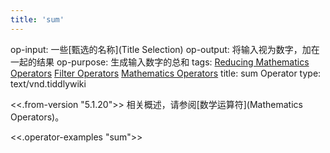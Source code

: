 ```yaml
---
title: 'sum'
---
```


op-input: 一些[甄选的名称](Title Selection)
op-output: 将输入视为数字，加在一起的结果
op-purpose: 生成输入数字的总和
tags: [Reducing Mathematics Operators](#Reducing%20Mathematics%20Operators) [Filter Operators](#Filter%20Operators) [Mathematics Operators](#Mathematics%20Operators)
title: sum Operator
type: text/vnd.tiddlywiki

<<.from-version "5.1.20">> 相关概述，请参阅[数学运算符](Mathematics Operators)。

<<.operator-examples "sum">>
